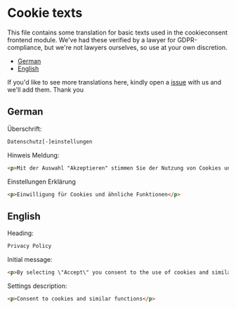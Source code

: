# Cookie texts

This file contains some translation for basic texts used in the cookieconsent frontend module.
We've had these verified by a lawyer for GDPR-compliance, but we're not lawyers ourselves, so use at your own discretion.

* [German](#German)
* [English](#English)

If you'd like to see more translations here, kindly open a [issue](https://github.com/Kreativsoehne/Cookieconsent/issues) with us and we'll add them. Thank you

## German

Überschrift:

```html
Datenschutz[-]einstellungen
```


Hinweis Meldung:

```html
<p>Mit der Auswahl "Akzeptieren" stimmen Sie der Nutzung von Cookies und ähnlichen Technologien auf unserer Webseite zu. Dadurch können wir Ihre Aktivitäten anhand von Geräte- und Browsereinstellungen nachvollziehen. Dies ermöglicht es uns, Funktionalitäten unserer Website sicherzustellen und stetig zu verbessern. Die Verarbeitung erfolgt zur statistischen Analyse und Reichweitenmessung. Dabei werden Daten an Dritte auch außerhalb der Europäischen Union weitergegeben und dort verarbeitet. Sie können Ihre Einwilligung auf Grundlage weiterer Informationen auch für einzelne Zwecke oder einzelne Funktionen erteilen oder jederzeit für die Zukunft widerrufen.</p>
```

Einstellungen Erklärung

```html
<p>Einwilligung für Cookies und ähnliche Funktionen</p>
```

## English

Heading:

```html
Privacy Policy
```

Initial message:

```html
<p>By selecting \"Accept\" you consent to the use of cookies and similar technologies on our website. This allows us to track your activities based on device and browser settings. As a result, we are able to ensure and continuously improve the functionality of our website. The processing is carried out for statistical analysis and reach metrics. This involves data being passed on to third parties, including those outside the European Union where it is processed. You can consent to further information also for individual purposes or individual functions or revoke your consent at any time in the future.</p>
```

Settings description:

```html
<p>Consent to cookies and similar functions</p>
```
